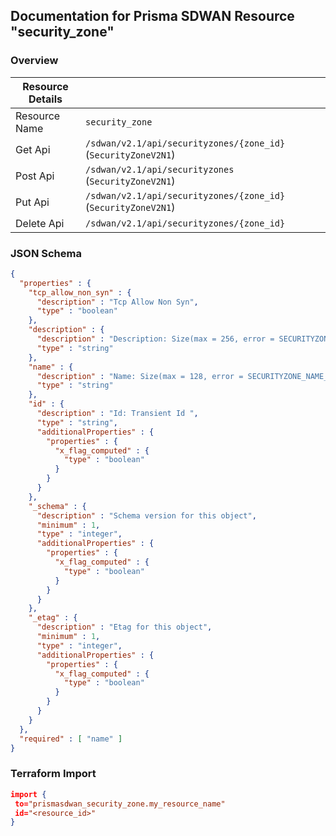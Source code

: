 ## Documentation for Prisma SDWAN Resource "security_zone"

### Overview

| Resource Details | |
| ------------- | ------------- |
| Resource Name | `security_zone` |
| Get Api  | `/sdwan/v2.1/api/securityzones/{zone_id}` (`SecurityZoneV2N1`) |
| Post Api  | `/sdwan/v2.1/api/securityzones` (`SecurityZoneV2N1`) |
| Put Api  | `/sdwan/v2.1/api/securityzones/{zone_id}` (`SecurityZoneV2N1`) |
| Delete Api  | `/sdwan/v2.1/api/securityzones/{zone_id}` |


### JSON Schema

```json
{
  "properties" : {
    "tcp_allow_non_syn" : {
      "description" : "Tcp Allow Non Syn",
      "type" : "boolean"
    },
    "description" : {
      "description" : "Description: Size(max = 256, error = SECURITYZONE_DESCRIPTION_INVALID: Security zone description exceeds limit., min = 0) ",
      "type" : "string"
    },
    "name" : {
      "description" : "Name: Size(max = 128, error = SECURITYZONE_NAME_INVALID: Security zone name exceeds limit., min = 0) Required(error = SECURITYZONE_NAME_REQUIRED: Security zone name required.) ",
      "type" : "string"
    },
    "id" : {
      "description" : "Id: Transient Id ",
      "type" : "string",
      "additionalProperties" : {
        "properties" : {
          "x_flag_computed" : {
            "type" : "boolean"
          }
        }
      }
    },
    "_schema" : {
      "description" : "Schema version for this object",
      "minimum" : 1,
      "type" : "integer",
      "additionalProperties" : {
        "properties" : {
          "x_flag_computed" : {
            "type" : "boolean"
          }
        }
      }
    },
    "_etag" : {
      "description" : "Etag for this object",
      "minimum" : 1,
      "type" : "integer",
      "additionalProperties" : {
        "properties" : {
          "x_flag_computed" : {
            "type" : "boolean"
          }
        }
      }
    }
  },
  "required" : [ "name" ]
}
```

### Terraform Import
```json
import {
 to="prismasdwan_security_zone.my_resource_name"
 id="<resource_id>"
}
```

